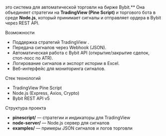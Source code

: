   
это система для автоматической торговли на бирже Bybit.**
Она объединяет стратегии на **TradingView (Pine Script)** и торгового бота в среде **Node.js**, который принимает сигналы и отправляет ордера в Bybit через REST API.  

 Возможности
- Поддержка стратегий TradingView .
- Передача сигналов через Webhook (JSON).
- Автоматическая работа с Bybit API (открытие/закрытие сделок, стоп-лосс по ATR).
- Логирование сигналов и экспорт истории в Excel.
- Веб-интерфейс для мониторинга сигналов.


 Стек технологий
- TradingView Pine Script  
- Node.js (Express, Axios, Crypto)  
- Bybit REST API v5  

 Структура проекта
- **pinescript/** — стратегии и индикаторы для TradingView  
- **node-server/** — Node.js сервер для сигналов  
- **examples/** — примеры JSON сигналов и логов торговли  
